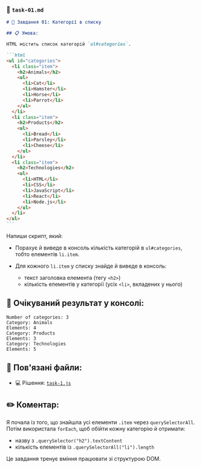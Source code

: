 ### 📄 `task-01.md`

````markdown
# 🧠 Завдання 01: Категорії в списку

## 📋 Умова:

HTML містить список категорій `ul#categories`.

```html
<ul id="categories">
  <li class="item">
    <h2>Animals</h2>
    <ul>
      <li>Cat</li>
      <li>Hamster</li>
      <li>Horse</li>
      <li>Parrot</li>
    </ul>
  </li>
  <li class="item">
    <h2>Products</h2>
    <ul>
      <li>Bread</li>
      <li>Parsley</li>
      <li>Cheese</li>
    </ul>
  </li>
  <li class="item">
    <h2>Technologies</h2>
    <ul>
      <li>HTML</li>
      <li>CSS</li>
      <li>JavaScript</li>
      <li>React</li>
      <li>Node.js</li>
    </ul>
  </li>
</ul>
```
````

Напиши скрипт, який:

- Порахує й виведе в консоль кількість категорій в `ul#categories`, тобто елементів `li.item`.
- Для кожного `li.item` у списку знайде й виведе в консоль:

  - текст заголовка елемента (тегу `<h2>`)
  - кількість елементів у категорії (усіх `<li>`, вкладених у нього)

## 🧪 Очікуваний результат у консолі:

```
Number of categories: 3
Category: Animals
Elements: 4
Category: Products
Elements: 3
Category: Technologies
Elements: 5
```

## 📁 Пов'язані файли:

- 💻 Рішення: [`task-1.js`](./task-1.js)

## ✏️ Коментар:

Я почала із того, що знайшла усі елементи `.item` через `querySelectorAll`.
Потім використала `forEach`, щоб обійти кожну категорію й отримати:

- назву з `.querySelector("h2").textContent`
- кількість елементів із `.querySelectorAll("li").length`

Це завдання тренує вміння працювати зі структурою DOM.

```

```
